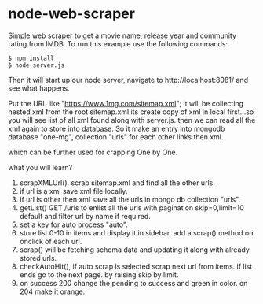node-web-scraper
================

Simple web scraper to get a movie name, release year and community rating from IMDB.
To run this example use the following commands:

``` shell
$ npm install
$ node server.js
```

 Then it will start up our node server, navigate to http://localhost:8081/ and see what happens.


 Put the URL like "https://www.1mg.com/sitemap.xml";
 it will be collecting nested xml from the root sitemap.xml
 its create copy of xml in local first...so you will see list of all xml found along with server.js.
 then we can read all the xml again to store into database.
 So it make an entry into mongodb database "one-mg", collection "urls" for each other links then xml.

which can be further used for crapping One by One.

what you will learn?

1. scrapXMLUrl(). scrap sitemap.xml and find all the other urls.
2. if url is a xml save xml file locally.
3. if url is other then xml save all the urls in mongo db collection "urls".
4. getList() GET /urls to enlist all the urls with pagination skip=0,limit=10 default and filter url by name if required.
5. set a key for auto process "auto".
6. store list 0-10 in items and display it in sidebar. add a scrap() method on onclick of each url.
7. scrap() will be fetching schema data and updating it along with already stored urls.
8. checkAutoHit(), if auto scrap is selected scrap next url from items. if list ends go to the next page. by raising skip by limit.
9. on success 200 change the pending to success and green in color. on 204 make it orange.